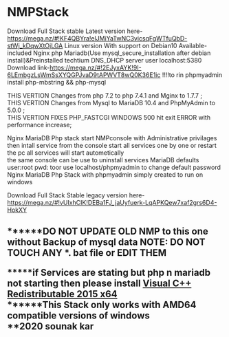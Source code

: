 # NMPStack
Download Full Stack stable Latest version here-https://mega.nz/#!KF4QBYra!elJMiYaTwNC3vicsqFgWTfuQbD-stWj_kDqwXtOjLGA
Linux version With support on Debian10 Available-included Nginx php Mariadb(Use mysql_secure_installation after debian install)&Preinstalled techtium DNS_DHCP server user localhost:5380
Download link-https://mega.nz/#!2EJyxAYK!9I-6LEmbgzLsWmSsXYQGPJvaD9tAPWVT8wQ0K36E1ic
!!!!to rin phpmyadmin install php-mbstring && php-mysql


THIS VERTION Changes from php 7.2 to php 7.4.1 and Mginx to 1.7.7 ;<br/>
THIS VERTION Changes from Mysql to MariaDB 10.4 and PhpMyAdmin to 5.0.0 ;<br/>
THIS VERTION FIXES PHP_FASTCGI WINDOWS 500 hit exit ERROR  with performance increase;<br/>


Nginx MariaDB Php stack
start NMPconsole with Administrative privilages 
then intall service from the console
start all services one by one or restart the pc
all services will start autometically
<br/>
the same console can be use to uninstall services
MariaDB defaults user:root pwd: toor
use localhost/phpmyadmin to change default password 
<br/>
Nginx MariaDB Php Stack with phpmyadmin
simply created to run on windows 
<br/>

Download Full Stack Stable legacy version here-https://mega.nz/#!vUIxhCIK!DEBa1FJ_jaUyfuerk-LqAPKQew7xaf2grs6D4-HokXY
<h2>
******DO NOT UPDATE OLD NMP to this one without Backup of mysql data
NOTE: DO NOT TOUCH ANY *. bat file or EDIT THEM
<br/>

*****if Services are stating but php n mariadb not starting then please install <a href="https://www.microsoft.com/en-in/download/details.aspx?id=52685">Visual C++ Redistributable 2015 x64 </a>
<br/>
******This Stack only works with AMD64 compatible versions of windows 
<br/>
**2020 sounak kar
</h2>
